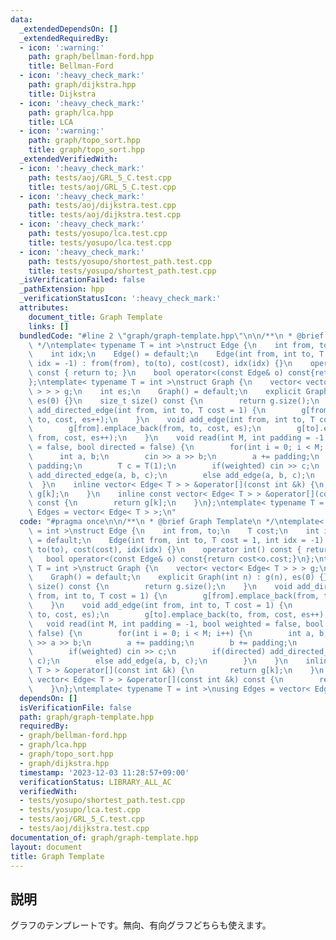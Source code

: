 ```yaml
---
data:
  _extendedDependsOn: []
  _extendedRequiredBy:
  - icon: ':warning:'
    path: graph/bellman-ford.hpp
    title: Bellman-Ford
  - icon: ':heavy_check_mark:'
    path: graph/dijkstra.hpp
    title: Dijkstra
  - icon: ':heavy_check_mark:'
    path: graph/lca.hpp
    title: LCA
  - icon: ':warning:'
    path: graph/topo_sort.hpp
    title: graph/topo_sort.hpp
  _extendedVerifiedWith:
  - icon: ':heavy_check_mark:'
    path: tests/aoj/GRL_5_C.test.cpp
    title: tests/aoj/GRL_5_C.test.cpp
  - icon: ':heavy_check_mark:'
    path: tests/aoj/dijkstra.test.cpp
    title: tests/aoj/dijkstra.test.cpp
  - icon: ':heavy_check_mark:'
    path: tests/yosupo/lca.test.cpp
    title: tests/yosupo/lca.test.cpp
  - icon: ':heavy_check_mark:'
    path: tests/yosupo/shortest_path.test.cpp
    title: tests/yosupo/shortest_path.test.cpp
  _isVerificationFailed: false
  _pathExtension: hpp
  _verificationStatusIcon: ':heavy_check_mark:'
  attributes:
    document_title: Graph Template
    links: []
  bundledCode: "#line 2 \"graph/graph-template.hpp\"\n\n/**\n * @brief Graph Template\n\
    \ */\ntemplate< typename T = int >\nstruct Edge {\n    int from, to;\n    T cost;\n\
    \    int idx;\n    Edge() = default;\n    Edge(int from, int to, T cost = 1, int\
    \ idx = -1) : from(from), to(to), cost(cost), idx(idx) {}\n    operator int()\
    \ const { return to; }\n    bool operator<(const Edge& o) const{return cost<o.cost;}\n\
    };\ntemplate< typename T = int >\nstruct Graph {\n    vector< vector< Edge< T\
    \ > > > g;\n    int es;\n    Graph() = default;\n    explicit Graph(int n) : g(n),\
    \ es(0) {}\n    size_t size() const {\n        return g.size();\n    }\n    void\
    \ add_directed_edge(int from, int to, T cost = 1) {\n        g[from].emplace_back(from,\
    \ to, cost, es++);\n    }\n    void add_edge(int from, int to, T cost = 1) {\n\
    \        g[from].emplace_back(from, to, cost, es);\n        g[to].emplace_back(to,\
    \ from, cost, es++);\n    }\n    void read(int M, int padding = -1, bool weighted\
    \ = false, bool directed = false) {\n        for(int i = 0; i < M; i++) {\n  \
    \      int a, b;\n        cin >> a >> b;\n        a += padding;\n        b +=\
    \ padding;\n        T c = T(1);\n        if(weighted) cin >> c;\n        if(directed)\
    \ add_directed_edge(a, b, c);\n        else add_edge(a, b, c);\n        }\n  \
    \  }\n    inline vector< Edge< T > > &operator[](const int &k) {\n        return\
    \ g[k];\n    }\n    inline const vector< Edge< T > > &operator[](const int &k)\
    \ const {\n        return g[k];\n    }\n};\ntemplate< typename T = int >\nusing\
    \ Edges = vector< Edge< T > >;\n"
  code: "#pragma once\n\n/**\n * @brief Graph Template\n */\ntemplate< typename T\
    \ = int >\nstruct Edge {\n    int from, to;\n    T cost;\n    int idx;\n    Edge()\
    \ = default;\n    Edge(int from, int to, T cost = 1, int idx = -1) : from(from),\
    \ to(to), cost(cost), idx(idx) {}\n    operator int() const { return to; }\n \
    \   bool operator<(const Edge& o) const{return cost<o.cost;}\n};\ntemplate< typename\
    \ T = int >\nstruct Graph {\n    vector< vector< Edge< T > > > g;\n    int es;\n\
    \    Graph() = default;\n    explicit Graph(int n) : g(n), es(0) {}\n    size_t\
    \ size() const {\n        return g.size();\n    }\n    void add_directed_edge(int\
    \ from, int to, T cost = 1) {\n        g[from].emplace_back(from, to, cost, es++);\n\
    \    }\n    void add_edge(int from, int to, T cost = 1) {\n        g[from].emplace_back(from,\
    \ to, cost, es);\n        g[to].emplace_back(to, from, cost, es++);\n    }\n \
    \   void read(int M, int padding = -1, bool weighted = false, bool directed =\
    \ false) {\n        for(int i = 0; i < M; i++) {\n        int a, b;\n        cin\
    \ >> a >> b;\n        a += padding;\n        b += padding;\n        T c = T(1);\n\
    \        if(weighted) cin >> c;\n        if(directed) add_directed_edge(a, b,\
    \ c);\n        else add_edge(a, b, c);\n        }\n    }\n    inline vector< Edge<\
    \ T > > &operator[](const int &k) {\n        return g[k];\n    }\n    inline const\
    \ vector< Edge< T > > &operator[](const int &k) const {\n        return g[k];\n\
    \    }\n};\ntemplate< typename T = int >\nusing Edges = vector< Edge< T > >;"
  dependsOn: []
  isVerificationFile: false
  path: graph/graph-template.hpp
  requiredBy:
  - graph/bellman-ford.hpp
  - graph/lca.hpp
  - graph/topo_sort.hpp
  - graph/dijkstra.hpp
  timestamp: '2023-12-03 11:28:57+09:00'
  verificationStatus: LIBRARY_ALL_AC
  verifiedWith:
  - tests/yosupo/shortest_path.test.cpp
  - tests/yosupo/lca.test.cpp
  - tests/aoj/GRL_5_C.test.cpp
  - tests/aoj/dijkstra.test.cpp
documentation_of: graph/graph-template.hpp
layout: document
title: Graph Template
---
```


## 説明

グラフのテンプレートです。無向、有向グラフどちらも使えます。